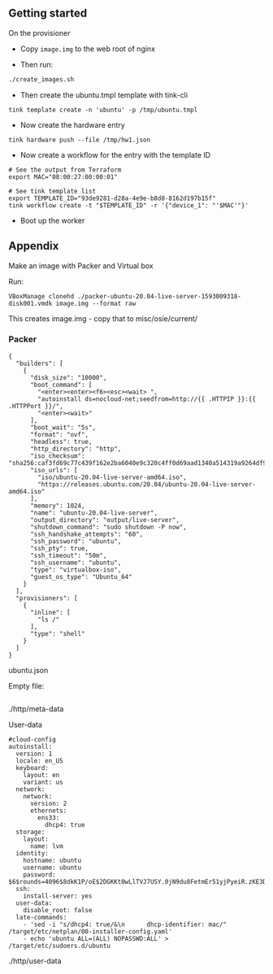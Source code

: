 ## Getting started

On the provisioner

* Copy `image.img` to the web root of nginx

* Then run:

```sh
./create_images.sh
```

* Then create the ubuntu.tmpl template with tink-cli

```
tink template create -n 'ubuntu' -p /tmp/ubuntu.tmpl
```

* Now create the hardware entry

```
tink hardware push --file /tmp/hw1.json 
```
* Now create a workflow for the entry with the template ID

```
# See the output from Terraform
export MAC="08:00:27:00:00:01"

# See tink template list
export TEMPLATE_ID="93de9281-d28a-4e9e-b8d8-8162d197b15f"
tink workflow create -t "$TEMPLATE_ID" -r '{"device_1": "'$MAC'"}'
```

* Boot up the worker


## Appendix

Make an image with Packer and Virtual box

Run:

```
VBoxManage clonehd ./packer-ubuntu-20.04-live-server-1593009318-disk001.vmdk image.img --format raw
```

This creates image.img - copy that to misc/osie/current/


### Packer

```
{
  "builders": [
    {
      "disk_size": "10000",
      "boot_command": [
        "<enter><enter><f6><esc><wait> ",
        "autoinstall ds=nocloud-net;seedfrom=http://{{ .HTTPIP }}:{{ .HTTPPort }}/",
        "<enter><wait>"
      ],
      "boot_wait": "5s",
      "format": "ovf",
      "headless": true,
      "http_directory": "http",
      "iso_checksum": "sha256:caf3fd69c77c439f162e2ba6040e9c320c4ff0d69aad1340a514319a9264df9f",
      "iso_urls": [
        "iso/ubuntu-20.04-live-server-amd64.iso",
        "https://releases.ubuntu.com/20.04/ubuntu-20.04-live-server-amd64.iso"
      ],
      "memory": 1024,
      "name": "ubuntu-20.04-live-server",
      "output_directory": "output/live-server",
      "shutdown_command": "sudo shutdown -P now",
      "ssh_handshake_attempts": "60",
      "ssh_password": "ubuntu",
      "ssh_pty": true,
      "ssh_timeout": "50m",
      "ssh_username": "ubuntu",
      "type": "virtualbox-iso",
      "guest_os_type": "Ubuntu_64"
    }
  ],
  "provisioners": [
    {
      "inline": [
        "ls /"
      ],
      "type": "shell"
    }
  ]
}
```

ubuntu.json

Empty file:

```
```

./http/meta-data

User-data

```
#cloud-config
autoinstall:
  version: 1
  locale: en_US
  keyboard:
    layout: en
    variant: us
  network:
    network:
      version: 2
      ethernets:
        ens33:
          dhcp4: true
  storage:
    layout:
      name: lvm
  identity:
    hostname: ubuntu
    username: ubuntu
    password: $6$rounds=4096$8dkK1P/oE$2DGKKt0wLlTVJ7USY.0jN9du8FetmEr51yjPyeiR.zKE3DGFcitNL/nF1l62BLJNR87lQZixObuXYny.Mf17K1
  ssh:
    install-server: yes
  user-data:
    disable_root: false
  late-commands:
    - 'sed -i "s/dhcp4: true/&\n      dhcp-identifier: mac/" /target/etc/netplan/00-installer-config.yaml'
    - echo 'ubuntu ALL=(ALL) NOPASSWD:ALL' > /target/etc/sudoers.d/ubuntu
```

./http/user-data
